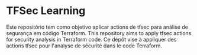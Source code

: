 # TFSec Learning

Este repositório tem como objetivo aplicar actions de tfsec para análise de segurança em código Terraform.
This repository aims to apply tfsec actions for security analysis in Terraform code.
Ce dépôt vise à appliquer des actions tfsec pour l'analyse de sécurité dans le code Terraform.
